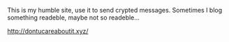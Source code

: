 This is my humble site, use it to send crypted messages. Sometimes I blog something readeble, maybe not so readeble...

http://dontucareaboutit.xyz/
